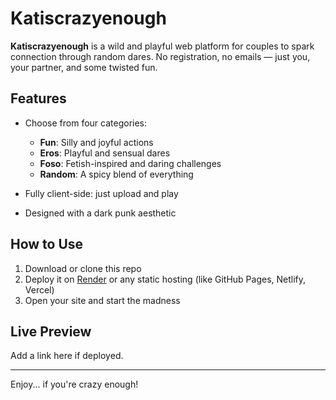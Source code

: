 # Katiscrazyenough

**Katiscrazyenough** is a wild and playful web platform for couples to spark connection through random dares. No registration, no emails — just you, your partner, and some twisted fun.

## Features

- Choose from four categories:
  - **Fun**: Silly and joyful actions
  - **Eros**: Playful and sensual dares
  - **Foso**: Fetish-inspired and daring challenges
  - **Random**: A spicy blend of everything

- Fully client-side: just upload and play
- Designed with a dark punk aesthetic

## How to Use

1. Download or clone this repo
2. Deploy it on [Render](https://render.com) or any static hosting (like GitHub Pages, Netlify, Vercel)
3. Open your site and start the madness

## Live Preview

Add a link here if deployed.

---

Enjoy... if you're crazy enough!
